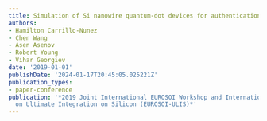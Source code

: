 ```yaml
---
title: Simulation of Si nanowire quantum-dot devices for authentication
authors:
- Hamilton Carrillo-Nunez
- Chen Wang
- Asen Asenov
- Robert Young
- Vihar Georgiev
date: '2019-01-01'
publishDate: '2024-01-17T20:45:05.025221Z'
publication_types:
- paper-conference
publication: '*2019 Joint International EUROSOI Workshop and International Conference
  on Ultimate Integration on Silicon (EUROSOI-ULIS)*'
---
```

